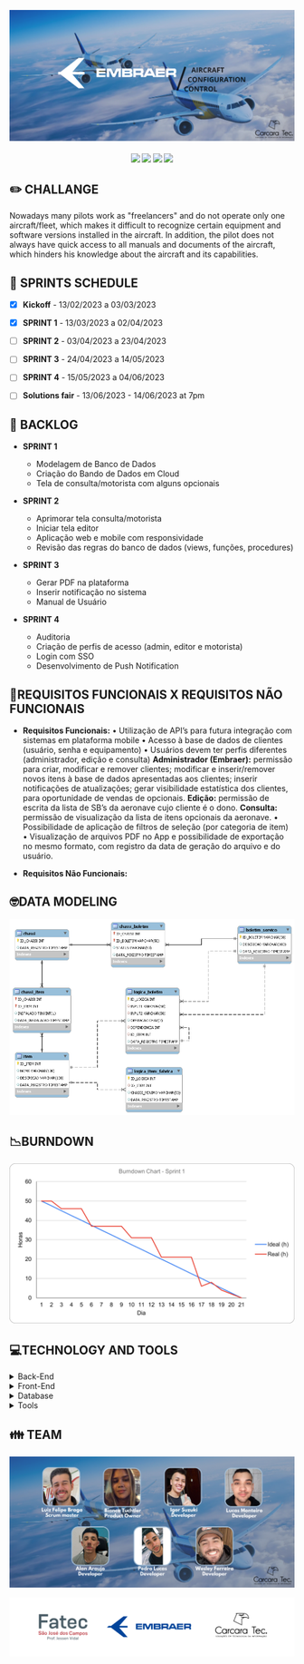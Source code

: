 ![slide1](https://github.com/CarcaraTec/Embraer/blob/3e04967df5e8a75c8860d1c18d60885881d5225f/Documents/images/Aircraft%20Configuration%20Control.png)

<h4 align="center"> 
 <a href="https://docs.oracle.com/en/java/"><img src = "https://img.shields.io/badge/java-%23ED8B00.svg?style=for-the-badge&logo=java&logoColor=white"/></a>
 <a href="https://spring.io/"><img src = "https://img.shields.io/badge/spring-%236DB33F.svg?style=for-the-badge&logo=spring&logoColor=white"/></a>
 <a href="https://vuejs.org/"><img src = "https://img.shields.io/badge/vuejs-%2335495e.svg?style=for-the-badge&logo=vuedotjs&logoColor=%234FC08D"/></a>
 <a href="https://www.oracle.com/br/"><img src = "https://img.shields.io/badge/Oracle-F80000?style=for-the-badge&logo=oracle&logoColor=black"/></a>
</h4>


## ✏️ **CHALLANGE**

Nowadays many pilots work as "freelancers" and do not operate only one aircraft/fleet, which makes it difficult to recognize certain equipment and software versions installed in the aircraft. In addition, the pilot does not always have quick access to all manuals and documents of the aircraft, which hinders his knowledge about the aircraft and its capabilities.

## 📅 **SPRINTS SCHEDULE**

- [x] **Kickoff** - 13/02/2023 a 03/03/2023

- [x] **SPRINT 1** - 13/03/2023 a 02/04/2023

- [ ] **SPRINT 2** - 03/04/2023 a 23/04/2023

- [ ] **SPRINT 3** - 24/04/2023 a 14/05/2023

- [ ] **SPRINT 4** - 15/05/2023 a 04/06/2023

- [ ] **Solutions fair** - 13/06/2023 - 14/06/2023 at 7pm



## 🎯 **BACKLOG**

* **SPRINT 1**
    * Modelagem de Banco de Dados 
    * Criação do Bando de Dados em Cloud
    * Tela de consulta/motorista com alguns opcionais    

* **SPRINT 2**
   * Aprimorar tela consulta/motorista
   * Iniciar tela editor
   * Aplicação web e mobile com responsividade
   * Revisão das regras do banco de dados (views, funções, procedures)

* **SPRINT 3**
  * Gerar PDF na plataforma
  * Inserir notificação no sistema
  * Manual de Usuário

* **SPRINT 4**
  * Auditoria
  * Criação de perfis de acesso (admin, editor e motorista)
  * Login com SSO
  * Desenvolvimento de Push Notification

## 📔**REQUISITOS FUNCIONAIS X REQUISITOS NÃO FUNCIONAIS**

* **Requisitos Funcionais:**
 •	Utilização de API’s para futura integração com sistemas em plataforma mobile 
 •	Acesso à base de dados de clientes (usuário, senha e equipamento) 
 •	Usuários devem ter perfis diferentes (administrador, edição e consulta) 
    **Administrador (Embraer):** permissão para criar, modificar e remover clientes; modificar e inserir/remover novos itens à base de dados apresentadas aos clientes; inserir notificações de atualizações; gerar visibilidade estatística dos clientes, para oportunidade de vendas de opcionais. 
     **Edição:** permissão de escrita da lista de SB’s da aeronave cujo cliente é o dono. 
    	**Consulta:** permissão de visualização da lista de itens opcionais da aeronave. 
 •	Possibilidade de aplicação de filtros de seleção (por categoria de item) 
 •	Visualização de arquivos PDF no App e possibilidade de exportação no mesmo formato, com registro da data de geração do arquivo e do usuário. 

* **Requisitos Não Funcionais:**



## 🤓**DATA MODELING**
![modeling](https://github.com/CarcaraTec/Embraer/blob/0b156ad919d4eb208e279229f70102e46f81e3be/Database/diagrama%20embraer.png)

## 📉**BURNDOWN**

![burndown](https://github.com/CarcaraTec/Embraer/blob/8af2515751a1603a8bf08410334d8766e8e8ce9a/Documents/images/BURNDOWN%20EMBRAER%201.png)

## 💻**TECHNOLOGY AND TOOLS**

<details>
<summary>Back-End</summary>

- `Java`
- `Spring boot`

</details>

<details>
<summary>Front-End</summary>

- `Vue`
</details>

<details>
<summary>Database</summary>

- `Oracle Autonomous Database`
</details>

<details>
<summary>Tools</summary>

- `Intellij`
- `Visual Studio code`

</details>

## 👪 **TEAM**

![team](https://github.com/CarcaraTec/Embraer/blob/6c43e6e09e3922b10e031b7ae7a109ea76949c12/Documents/images/Team.png)

![logoparceria](https://github.com/CarcaraTec/Embraer/blob/9b4b5521fbbbe12d7fb0e050b68b0589fa078a8a/Documents/images/Logo_parceria.png)
